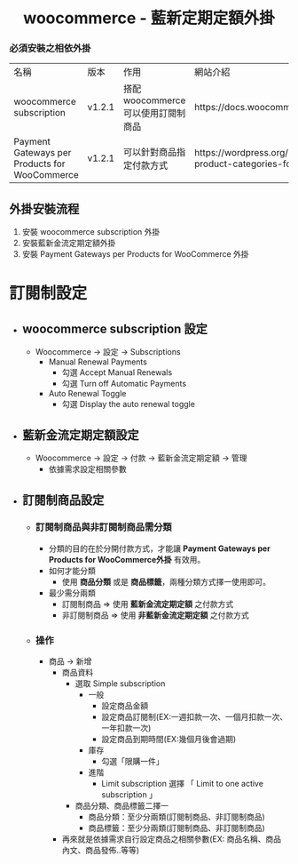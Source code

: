 <h1 align="center">woocommerce - 藍新定期定額外掛</h1>

### 必須安裝之相依外掛
<table>
    <tr>
        <td>名稱</td>
        <td>版本</td>
        <td>作用</td>
        <td>網站介紹</td>
    </tr>
    <tr>
        <td>woocommerce subscription</td>
        <td>v1.2.1</td>
        <td>搭配 woocommerce 可以使用訂閱制商品</td>
        <td>https://docs.woocommerce.com/document/subscriptions/</td>
    </tr>
    <tr>
        <td>Payment Gateways per Products for WooCommerce</td>
        <td>v1.2.1</td>
        <td>可以針對商品指定付款方式</td>
        <td>https://wordpress.org/plugins/payment-gateways-per-product-categories-for-woocommerce/</td>
    </tr>
</table>

## 外掛安裝流程
<ol>
<li>安裝 woocommerce subscription 外掛</li>
<li>安裝藍新金流定期定額外掛</li>
<li>安裝 Payment Gateways per Products for WooCommerce 外掛</li>
</ol>

# 訂閱制設定
* ## woocommerce subscription 設定
    * Woocommerce -> 設定 -> Subscriptions
        * Manual Renewal Payments
            * 勾選 Accept Manual Renewals
            * 勾選 Turn off Automatic Payments
        * Auto Renewal Toggle
            * 勾選 Display the auto renewal toggle 
        
* ## 藍新金流定期定額設定
    * Woocommerce -> 設定 -> 付款 -> 藍新金流定期定額 -> 管理
        * 依據需求設定相關參數
    
* ## 訂閱制商品設定
    * ### 訂閱制商品與非訂閱制商品需分類
        * 分類的目的在於分開付款方式，才能讓 __Payment Gateways per Products for WooCommerce外掛__ 有效用。
         * 如何才能分類
            * 使用 __商品分類__ 或是 __商品標籤__，兩種分類方式擇一使用即可。
        * 最少需分兩類
            * 訂閱制商品 => 使用 __藍新金流定期定額__ 之付款方式
            * 非訂閱制商品 => 使用 __非藍新金流定期定額__ 之付款方式
    * ### 操作
        * 商品 -> 新增
            * 商品資料
                * 選取 Simple subscription
                    * 一般
                        * 設定商品金額
                        * 設定商品訂閱制(EX:一週扣款一次、一個月扣款一次、一年扣款一次)
                        * 設定商品到期時間(EX:幾個月後會過期)
                    * 庫存
                        * 勾選「限購一件」
                    * 進階
                        * Limit subscription 選擇 「 Limit to one active subscription 」
                 * 商品分類、商品標籤二擇一 
                    - 商品分類：至少分兩類(訂閱制商品、非訂閱制商品)
                    - 商品標籤：至少分兩類(訂閱制商品、非訂閱制商品)
            * 再來就是依據需求自行設定商品之相關參數(EX: 商品名稱、商品內文、商品發佈..等等)

